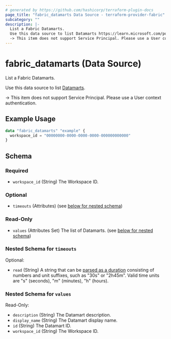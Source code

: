```yaml
---
# generated by https://github.com/hashicorp/terraform-plugin-docs
page_title: "fabric_datamarts Data Source - terraform-provider-fabric"
subcategory: ""
description: |-
  List a Fabric Datamarts.
  Use this data source to list Datamarts https://learn.microsoft.com/power-bi/transform-model/datamarts/datamarts-overview.
  -> This item does not support Service Principal. Please use a User context authentication.
---
```


# fabric_datamarts (Data Source)

List a Fabric Datamarts.

Use this data source to list [Datamarts](https://learn.microsoft.com/power-bi/transform-model/datamarts/datamarts-overview).

-> This item does not support Service Principal. Please use a User context authentication.

## Example Usage

```terraform
data "fabric_datamarts" "example" {
  workspace_id = "00000000-0000-0000-0000-000000000000"
}
```

<!-- schema generated by tfplugindocs -->
## Schema

### Required

- `workspace_id` (String) The Workspace ID.

### Optional

- `timeouts` (Attributes) (see [below for nested schema](#nestedatt--timeouts))

### Read-Only

- `values` (Attributes Set) The list of Datamarts. (see [below for nested schema](#nestedatt--values))

<a id="nestedatt--timeouts"></a>

### Nested Schema for `timeouts`

Optional:

- `read` (String) A string that can be [parsed as a duration](https://pkg.go.dev/time#ParseDuration) consisting of numbers and unit suffixes, such as "30s" or "2h45m". Valid time units are "s" (seconds), "m" (minutes), "h" (hours).

<a id="nestedatt--values"></a>

### Nested Schema for `values`

Read-Only:

- `description` (String) The Datamart description.
- `display_name` (String) The Datamart display name.
- `id` (String) The Datamart ID.
- `workspace_id` (String) The Workspace ID.
